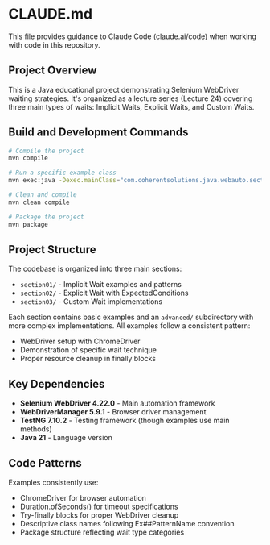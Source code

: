 # CLAUDE.md

This file provides guidance to Claude Code (claude.ai/code) when working with code in this repository.

## Project Overview

This is a Java educational project demonstrating Selenium WebDriver waiting strategies. It's organized as a lecture series (Lecture 24) covering three main types of waits: Implicit Waits, Explicit Waits, and Custom Waits.

## Build and Development Commands

```bash
# Compile the project
mvn compile

# Run a specific example class
mvn exec:java -Dexec.mainClass="com.coherentsolutions.java.webauto.section01.Ex01BasicImplicitWait"

# Clean and compile
mvn clean compile

# Package the project
mvn package
```

## Project Structure

The codebase is organized into three main sections:

- `section01/` - Implicit Wait examples and patterns
- `section02/` - Explicit Wait with ExpectedConditions 
- `section03/` - Custom Wait implementations

Each section contains basic examples and an `advanced/` subdirectory with more complex implementations. All examples follow a consistent pattern:
- WebDriver setup with ChromeDriver
- Demonstration of specific wait technique
- Proper resource cleanup in finally blocks

## Key Dependencies

- **Selenium WebDriver 4.22.0** - Main automation framework
- **WebDriverManager 5.9.1** - Browser driver management  
- **TestNG 7.10.2** - Testing framework (though examples use main methods)
- **Java 21** - Language version

## Code Patterns

Examples consistently use:
- ChromeDriver for browser automation
- Duration.ofSeconds() for timeout specifications
- Try-finally blocks for proper WebDriver cleanup
- Descriptive class names following Ex##PatternName convention
- Package structure reflecting wait type categories